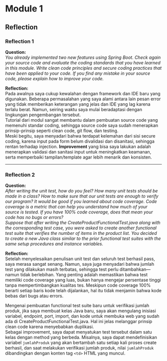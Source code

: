 # Module 1  

## Reflection

### Reflection 1
**Question:**  
*You already implemented two new features using Spring Boot. Check again your source code and evaluate the coding standards that you have learned in this module. Write clean code principles and secure coding practices that have been applied to your code. If you find any mistake in your source code, please explain how to improve your code.*

**Reflection:**  
Pada awalnya saya cukup kewalahan dengan framework dan IDE baru yang digunakan. Beberapa permasalahan yang saya alami antara lain pesan error yang tidak memberikan keterangan yang jelas dan IDE yang lag karena terlalu berat. Namun, seiring waktu saya mulai beradaptasi dengan lingkungan pengembangan tersebut.  
Tutorial dari modul sangat membantu dalam pembuatan source code yang memenuhi standar coding, sehingga source code saya sudah menerapkan prinsip-prinsip seperti clean code, git flow, dan testing.  
Meski begitu, saya menyadari bahwa terdapat kelemahan dari sisi secure coding, karena input pada form belum divalidasi dan disanitasi, sehingga rentan terhadap injection. **Improvement** yang bisa saya lakukan adalah menerapkan validasi dan sanitasi input untuk meningkatkan keamanan, serta memperbaiki tampilan/template agar lebih menarik dan konsisten.

---

### Reflection 2
**Question:**  
*After writing the unit test, how do you feel? How many unit tests should be made in a class? How to make sure that our unit tests are enough to verify our program? It would be good if you learned about code coverage. Code coverage is a metric that can help you understand how much of your source is tested. If you have 100% code coverage, does that mean your code has no bugs or errors?  
Suppose that after writing the CreateProductFunctionalTest.java along with the corresponding test case, you were asked to create another functional test suite that verifies the number of items in the product list. You decided to create a new Java class similar to the prior functional test suites with the same setup procedures and instance variables.*

**Reflection:**  
Setelah menyelesaikan penulisan unit test dan seluruh test berhasil pass, saya merasa sangat senang. Namun, saya juga menyadari bahwa jumlah test yang dilakukan masih terbatas, sehingga test perlu ditambahkan—namun tidak berlebihan. Yang penting adalah memastikan bahwa test memiliki code coverage yang luas, bukan hanya mengejar persentase tinggi tanpa mempertimbangkan kualitas tes. Meskipun code coverage 100% berarti setiap baris kode telah dijalankan, hal itu tidak menjamin bahwa kode bebas dari bugs atau errors.

Mengenai pembuatan functional test suite baru untuk verifikasi jumlah produk, jika saya membuat kelas Java baru, saya akan mengulang inisiasi variabel, endpoint, port, import, dan kode untuk membuka web yang sudah ada di CreateProductFunctionalTest.java. Hal ini jelas melanggar prinsip clean code karena menyebabkan duplikasi.  
Sebagai improvement, saya dapat menyatukan test tersebut dalam satu kelas dengan method yang berbeda. Misalnya, saya dapat mendefinisikan variabel `jumlahProduk` yang akan bertambah satu setiap kali proses create berhasil, dan saat melakukan verifikasi jumlah produk, nilai `jumlahProduk` dibandingkan dengan konten tag `<td>` HTML yang muncul.
